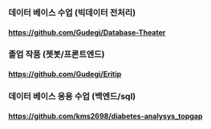### 데이터 베이스 수업 (빅데이터 전처리)
#### https://github.com/Gudegi/Database-Theater

### 졸업 작품 (쳇봇/프론트엔드)
#### https://github.com/Gudegi/Eritip

### 데이터 베이스 응용 수업 (백엔드/sql)
#### https://github.com/kms2698/diabetes-analysys_topgap
<!--
**ji-hun-choi/ji-hun-choi** is a ✨ _special_ ✨ repository because its `README.md` (this file) appears on your GitHub profile.

Here are some ideas to get you started:

- 🔭 I’m currently working on ...
- 🌱 I’m currently learning ...
- 👯 I’m looking to collaborate on ...
- 🤔 I’m looking for help with ...
- 💬 Ask me about ...
- 📫 How to reach me: ...
- 😄 Pronouns: ...
- ⚡ Fun fact: ...
-->
